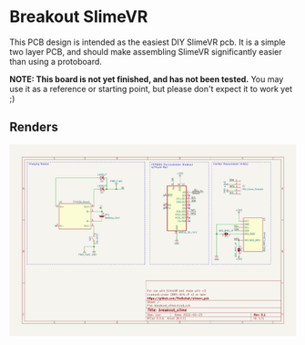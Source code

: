 # Breakout SlimeVR
This PCB design is intended as the easiest DIY SlimeVR pcb. It is a simple two
layer PCB, and should make assembling SlimeVR significantly easier than using a
protoboard.

**NOTE: This board is not yet finished, and has not been tested.** You may use it as
a reference or starting point, but please don't expect it to work yet ;)

## Renders
![Schematic](renders/schematic.svg)
